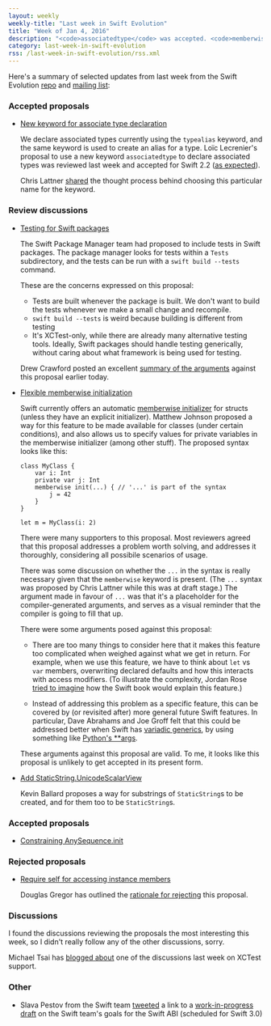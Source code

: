 ```yaml
---
layout: weekly
weekly-title: "Last week in Swift Evolution"
title: "Week of Jan 4, 2016"
description: "<code>associatedtype</code> was accepted. <code>memberwise init</code> and package testing were hotly debated."
category: last-week-in-swift-evolution
rss: /last-week-in-swift-evolution/rss.xml
---
```


Here's a summary of selected updates from last
week from the Swift Evolution
[repo](https://github.com/apple/swift-evolution) and [mailing
list](https://lists.swift.org/pipermail/swift-evolution/):

### Accepted proposals

  - [New keyword for associate type declaration][associated]

    We declare associated types currently using the `typealias` keyword,
    and the same keyword is used to create an alias for a type. Loïc
    Lecrenier's proposal to use a new keyword `associatedtype` to
    declare associated types was reviewed last week and
    accepted for Swift 2.2 ([as expected](/last-week-in-swift-evolution/2016/swift-evolution-week-of-12-28#associatedtype)).

    Chris Lattner [shared](https://lists.swift.org/pipermail/swift-evolution/Week-of-Mon-20160104/006071.html) the thought process behind
    choosing this particular name for the keyword.

### Review discussions

  - <a name="swift-pm-testing"></a>
    [Testing for Swift packages][swift_tests]

    The Swift Package Manager team had proposed to include tests in
    Swift packages. The package manager looks for tests within a `Tests`
    subdirectory, and the tests can be run with a `swift build --tests`
    command.

    These are the concerns expressed on this proposal:

      * Tests are built whenever the package is built. We don't want to
        build the tests whenever we make a small change and recompile.
      * `swift build --tests` is weird because building is different
        from testing
      * It's XCTest-only, while there are already many alternative
        testing tools. Ideally, Swift packages should handle testing
        generically, without caring about what framework is being used
        for testing.

    Drew Crawford posted an excellent [summary of the arguments](https://lists.swift.org/pipermail/swift-evolution/Week-of-Mon-20160111/006197.html)
    against this proposal earlier today.

  - <a name="memberwise-init"></a>
    [Flexible memberwise initialization][flexible_init]

    Swift currently offers an automatic [memberwise
    initializer][memberwise_swift_book] for structs (unless they
    have an explicit initializer).
    Matthew Johnson proposed a way for this feature to be made available
    for classes (under certain conditions), and also allows us to
    specify values for private variables in the memberwise initializer
    (among other stuff). The proposed syntax looks like this:

        class MyClass {
            var i: Int
            private var j: Int
            memberwise init(...) { // '...' is part of the syntax
                j = 42
            }
        }

        let m = MyClass(i: 2)

    There were many supporters to this proposal. Most reviewers agreed 
    that this proposal addresses a problem worth solving, and addresses
    it thoroughly, considering all possibile scenarios of usage.
    
    There was some discussion on whether the `...` in the syntax is
    really necessary given that the `memberwise` keyword is present.
    (The `...` syntax was proposed by Chris Lattner while this was at
    draft stage.) The argument made in favour of `...` was that it's a
    placeholder for the compiler-generated arguments, and serves as a
    visual reminder that the compiler is going to fill that up.

    There were some arguments posed against this proposal:

      * There are too many things to consider here that it makes this
        feature too complicated when weighed against what we get in
        return. For example, when we use this feature, we have to think
        about `let` vs `var` members, overwriting declared defaults and
        how this interacts with access modifiers. (To illustrate the
        complexity, Jordan Rose [tried to imagine](https://lists.swift.org/pipermail/swift-evolution/Week-of-Mon-20160104/005960.html)
        how the Swift book would explain this feature.)

      * Instead of addressing this problem as a specific feature, this
        can be covered by (or revisited after) more general future Swift
        features. In particular, Dave Abrahams and Joe Groff felt that
        this could be addressed better when Swift has [variadic
        generics](https://en.wikipedia.org/wiki/Variadic_template), by
        using something like [Python's
        **args](https://docs.python.org/dev/tutorial/controlflow.html#arbitrary-argument-lists).

    These arguments against this proposal are valid. To me, it looks
    like this proposal is unlikely to get accepted in its present form. 

[associated]: https://github.com/apple/swift-evolution/blob/master/proposals/0011-replace-typealias-associated.md
[swift_tests]: https://github.com/apple/swift-evolution/blob/master/proposals/0019-package-manager-testing.md
[flexible_init]: https://github.com/apple/swift-evolution/blob/master/proposals/0018-flexible-memberwise-initialization.md
[memberwise_swift_book]: https://developer.apple.com/library/ios/documentation/Swift/Conceptual/Swift_Programming_Language/Initialization.html#//apple_ref/doc/uid/TP40014097-CH18-ID214

  - [Add StaticString.UnicodeScalarView](https://github.com/apple/swift-evolution/blob/master/proposals/0010-add-staticstring-unicodescalarview.md)

    Kevin Ballard proposes a way for substrings of `StaticString`s to be
    created, and for them too to be `StaticString`s.

### Accepted proposals

  * [Constraining AnySequence.init](https://github.com/apple/swift-evolution/blob/master/proposals/0014-constrained-AnySequence.md)

### Rejected proposals

  * [Require self for accessing instance members](https://github.com/apple/swift-evolution/blob/master/proposals/0009-require-self-for-accessing-instance-members.md)

    Douglas Gregor has outlined the [rationale for rejecting](https://lists.swift.org/pipermail/swift-evolution/Week-of-Mon-20160104/005478.html) this proposal.

### Discussions

I found the discussions reviewing the proposals the most interesting
this week, so I didn't really follow any of the other discussions,
sorry.

Michael Tsai has [blogged about](http://mjtsai.com/blog/2016/01/10/proposal-xctest-support-for-swift-error-handling/) one of the discussions last week on XCTest support.

### Other

 - Slava Pestov from the Swift team [tweeted](https://twitter.com/slava_pestov/status/685257918220898304) a link to a [work-in-progress draft](https://github.com/apple/swift/blob/master/docs/LibraryEvolution.rst) on the Swift team's goals
   for the Swift ABI (scheduled for Swift 3.0)

